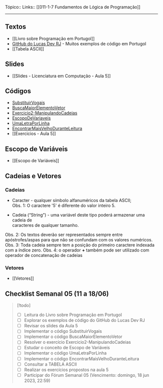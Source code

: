 Tópico:: 
Links:: [[011-1-7 Fundamentos de Lógica de Programação]]

---
## Textos

- [[Livro sobre Programação em Portugol]]
- [GitHub do Lucas Dev RJ](https://github.com/LucasDevRJ/logica_de_programacao_com_portugol) - Muitos exemplos de código em Portugol
- [[Tabela ASCII]]

## Slides

- [[Slides - Licenciatura em Computação - Aula 5]]

## Códigos

- [SubstituirVogais](https://chat.openai.com/SubstituirVogais)
- [BuscaMaiorElementoVetor](https://chat.openai.com/BuscaMaiorElementoVetor)
- [Exercicio2-ManipulandoCadeias](https://chat.openai.com/Exercicio2-ManipulandoCadeias)
- [EscopoDeVariaveis](https://chat.openai.com/EscopoDeVariaveis)
- [UmaLetraPorLinha](https://chat.openai.com/UmaLetraPorLinha)
- [EncontrarMaisVelhoDuranteLeitura](https://chat.openai.com/EncontrarMaisVelhoDuranteLeitura)
- [[Exercicios - Aula 5]]

## Escopo de Variáveis

- [[Escopo de Variáveis]]

## Cadeias e Vetores
### Cadeias
- Caracter - qualquer símbolo alfanuméricos da tabela ASCII;  
Obs. 1: O caractere '5' é diferente do valor inteiro 5.  

- Cadeia (“String”) - uma variável deste tipo poderá armazenar uma cadeia de  
caracteres de qualquer tamanho.

Obs. 2: Os textos deverão ser representados sempre entre apóstrofes/aspas  para que não se confundam com os valores numéricos.  
Obs. 3: Toda cadeia sempre tem a posição do primeiro caractere indexada com  a índice zero.
Obs. 4: o operador **+** também pode ser utilizado com operador de concatenação de cadeias
### Vetores
- [[Vetores]]
## Checklist Semanal 05 (11 a 18/06)
>[!todo]
> - [ ] Leitura do Livro sobre Programação em Portugol
>  - [ ] Explorar os exemplos de código do GitHub do Lucas Dev RJ
>  - [ ] Revisar os slides da Aula 5
>  - [ ] Implementar o código SubstituirVogais
>  - [ ] Implementar o código BuscaMaiorElementoVetor
>  - [ ] Resolver o exercício Exercicio2-ManipulandoCadeias
>  - [ ] Estudar o conceito de Escopo de Variáveis
>  - [ ] Implementar o código UmaLetraPorLinha
>  - [ ] Implementar o código EncontrarMaisVelhoDuranteLeitura
>  - [ ] Consultar a TABELA ASCII
>  - [ ] Realizar os exercícios propostos na aula 5
>  - [ ] Participar do Fórum Semanal 05 (Vencimento: domingo, 18 jun 2023, 22:59)
